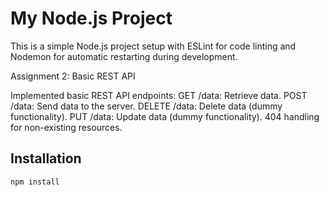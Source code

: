 # My Node.js Project

This is a simple Node.js project setup with ESLint for code linting and Nodemon for automatic restarting during development.

Assignment 2: Basic REST API

  Implemented basic REST API endpoints:
        GET /data: Retrieve data.
        POST /data: Send data to the server.
        DELETE /data: Delete data (dummy functionality).
        PUT /data: Update data (dummy functionality).
        404 handling for non-existing resources.

## Installation
  ```bash
npm install

